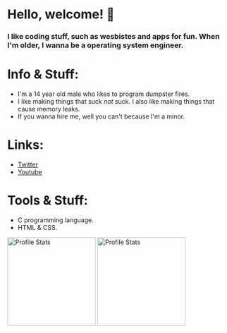 # Hello, welcome! 👋
 
<h3>I like coding stuff, such as wesbistes and apps for fun. When I'm older, I wanna be a operating system engineer.</h3>

# Info & Stuff:

- I'm a 14 year old male who likes to program dumpster fires.
- I like making things that suck *not* suck. I also like making things that cause memory leaks.
- If you wanna hire me, well you can't because I'm a minor.

# Links:

- [Twitter](https://twitter.com/Wonk_Bonk "Twitter")
- [Youtube](https://www.youtube.com/channel/UCNEt8wd7BzBhzVEMJzD-ZFA "Youtube")

# Tools & Stuff:

- C programming language.
- HTML & CSS.

<!-- Spaghetti code. (Real spaghetti code is VALVe games.) -->
<p align="left">
  <img src="https://github-readme-stats.vercel.app/api?username=AWonkeyTortila&show_icons=true&theme=tokyonight" alt="Profile Stats" height=200px/>
  <img src="https://github-readme-stats.vercel.app/api/top-langs/?username=AWonkeyTortila&layout=compact&theme=tokyonight" alt="Profile Stats" height=200px/>
</p>
